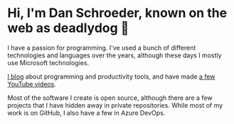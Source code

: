 # Hi, I'm Dan Schroeder, known on the web as deadlydog 👋

I have a passion for programming.
I've used a bunch of different technologies and languages over the years, although these days I mostly use Microsoft technologies.

[I blog](https://blog.danskingdom.com/) about programming and productivity tools, and have made [a few YouTube videos](https://www.youtube.com/channel/UCcESXeG56v-AZb63CGz1r7Q).

Most of the software I create is open source, although there are a few projects that I have hidden away in private repositories.
While most of my work is on GitHub, I also have a few in Azure DevOps.
